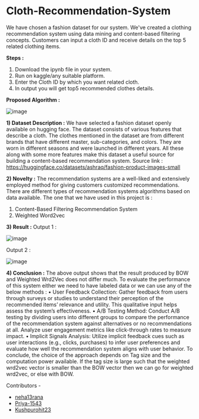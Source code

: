 # Cloth-Recommendation-System

We have chosen a fashion dataset for our system. We've created a clothing recommendation system using data mining and content-based filtering concepts. Customers can input a cloth ID and receive details on the top 5 related clothing items.


**Steps :**
1) Download the ipynb file in your system.
2) Run on kaggle/any suitable platform.
3) Enter the Cloth ID by which you want related cloth.
4) In output you will get top5 recommended clothes details.


**Proposed Algorithm :**

![image](https://github.com/user-attachments/assets/43bda648-a488-4f5e-a5fa-efa9d1b365c9)


**1) Dataset Description :**
We have selected a fashion dataset openly available on hugging face. The
dataset consists of various features that describe a cloth. The clothes mentioned in
the dataset are from different brands that have different master, sub-categories, and
colors. They are worn in different seasons and were launched in different years. All
these along with some more features make this dataset a useful source for building
a content-based recommendation system.
Source link : https://huggingface.co/datasets/ashraq/fashion-product-images-small

**2) Novelty :**
The recommendation systems are a well-liked and extensively employed
method for giving customers customized recommendations. There are different
types of recommendation systems algorithms based on data available. The one that
we have used in this project is :
 1. Content-Based Filtering Recommendation System
 2. Weighted Word2vec


**3) Result :**
  Output 1 :
  
  ![image](https://github.com/user-attachments/assets/97d020e2-3f2f-4059-bc75-5885c58ad127)

  Output 2 :
  
![image](https://github.com/user-attachments/assets/3f9c5145-3d14-407f-9b5a-1016729b2e62)


**4) Conclusion :**
The above output shows that the result produced by BOW and Weighted
Wrd2Vec does not differ much.
To evaluate the performance of this system either we need to have labeled
data or we can use any of the below methods :
• User Feedback Collection: Gather feedback from users through surveys or
studies to understand their perception of the recommended items’ relevance
and utility. This qualitative input helps assess the system’s effectiveness.
• A/B Testing Method: Conduct A/B testing by dividing users into different
groups to compare the performance of the recommendation system against
alternatives or no recommendations at all. Analyze user engagement metrics
like click-through rates to measure impact.
• Implicit Signals Analysis: Utilize implicit feedback cues such as user interactions (e.g., clicks, purchases) to infer user preferences and evaluate how well
the recommendation system aligns with user behavior.
To conclude, the choice of the approach depends on Tag size and the computation power available. If the tag size is large such that the weighted wrd2vec vector
is smaller than the BOW vector then we can go for weighted wrd2vec, or else with
BOW.


Contributors - 

 - [neha13rana](https://github.com/neha13rana)
 - [Priya-1543](https://github.com/Priya-1543)
 - [Kushpurohit23](https://github.com/Kushpurohit23)
